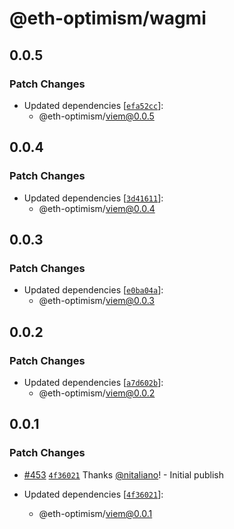 # @eth-optimism/wagmi

## 0.0.5

### Patch Changes

- Updated dependencies [[`efa52cc`](https://github.com/ethereum-optimism/ecosystem/commit/efa52ccdcae413e27c3344e562dedddb059fe1d0)]:
  - @eth-optimism/viem@0.0.5

## 0.0.4

### Patch Changes

- Updated dependencies [[`3d41611`](https://github.com/ethereum-optimism/ecosystem/commit/3d41611e7e4386bc314fbc129a1533375fa62b47)]:
  - @eth-optimism/viem@0.0.4

## 0.0.3

### Patch Changes

- Updated dependencies [[`e0ba04a`](https://github.com/ethereum-optimism/ecosystem/commit/e0ba04a04c290b15f8520b3c31d71edbb5835c25)]:
  - @eth-optimism/viem@0.0.3

## 0.0.2

### Patch Changes

- Updated dependencies [[`a7d602b`](https://github.com/ethereum-optimism/ecosystem/commit/a7d602bfaa9af8f5c5c49f79d9f5a353c17061dd)]:
  - @eth-optimism/viem@0.0.2

## 0.0.1

### Patch Changes

- [#453](https://github.com/ethereum-optimism/ecosystem/pull/453) [`4f36021`](https://github.com/ethereum-optimism/ecosystem/commit/4f3602115ea7a8e6b95d3e0407676870a8b3f154) Thanks [@nitaliano](https://github.com/nitaliano)! - Initial publish

- Updated dependencies [[`4f36021`](https://github.com/ethereum-optimism/ecosystem/commit/4f3602115ea7a8e6b95d3e0407676870a8b3f154)]:
  - @eth-optimism/viem@0.0.1
